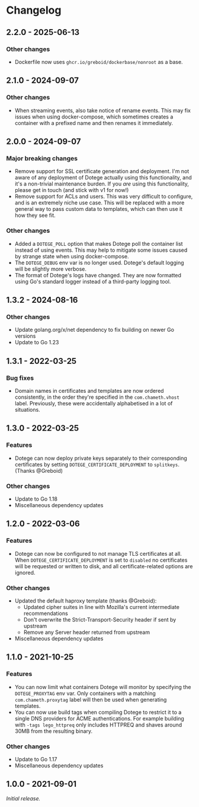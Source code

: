 # Changelog

## 2.2.0 - 2025-06-13

### Other changes

* Dockerfile now uses `ghcr.io/greboid/dockerbase/nonroot` as a base.

## 2.1.0 - 2024-09-07

### Other changes

* When streaming events, also take notice of rename events. This may fix issues
  when using docker-compose, which sometimes creates a container with a prefixed
  name and then renames it immediately.

## 2.0.0 - 2024-09-07

### Major breaking changes

* Remove support for SSL certificate generation and deployment. I'm not aware
  of any deployment of Dotege actually using this functionality, and it's a
  non-trivial maintenance burden. If you _are_ using this functionality, please
  get in touch (and stick with v1 for now!)
* Remove support for ACLs and users. This was very difficult to configure, and
  is an extremely niche use case. This will be replaced with a more general way
  to pass custom data to templates, which can then use it how they see fit.

### Other changes

* Added a `DOTEGE_POLL` option that makes Dotege poll the container list
  instead of using events. This may help to mitigate some issues caused by
  strange state when using docker-compose.
* The `DOTEGE_DEBUG` env var is no longer used. Dotege's default logging will
  be slightly more verbose.
* The format of Dotege's logs have changed. They are now formatted using Go's
  standard logger instead of a third-party logging tool.

## 1.3.2 - 2024-08-16

### Other changes

* Update golang.org/x/net dependency to fix building on newer Go versions
* Update to Go 1.23

## 1.3.1 - 2022-03-25

### Bug fixes

* Domain names in certificates and templates are now ordered consistently,
  in the order they're specified in the `com.chameth.vhost` label. Previously,
  these were accidentally alphabetised in a lot of situations.

## 1.3.0 - 2022-03-25

### Features

* Dotege can now deploy private keys separately to their corresponding
  certificates by setting `DOTEGE_CERTIFICATE_DEPLOYMENT` to `splitkeys`.
  (Thanks @Greboid)

### Other changes

* Update to Go 1.18
* Miscellaneous dependency updates

## 1.2.0 - 2022-03-06

### Features

* Dotege can now be configured to not manage TLS certificates at all.
  When `DOTEGE_CERTIFICATE_DEPLOYMENT` is set to `disabled` no certificates
  will be requested or written to disk, and all certificate-related options
  are ignored.

### Other changes

* Updated the default haproxy template (thanks @Greboid):
  * Updated cipher suites in line with Mozilla's current intermediate recommendations
  * Don't overwrite the Strict-Transport-Security header if sent by upstream
  * Remove any Server header returned from upstream
* Miscellaneous dependency updates

## 1.1.0 - 2021-10-25

### Features

* You can now limit what containers Dotege will monitor by specifying the
  `DOTEGE_PROXYTAG` env var. Only containers with a matching `com.chameth.proxytag`
  label will then be used when generating templates.
* You can now use build tags when compiling Dotege to restrict it to a single
  DNS providers for ACME authentications. For example building with
  `-tags lego_httpreq` only includes HTTPREQ and shaves around 30MB from the
  resulting binary.

### Other changes

* Update to Go 1.17
* Miscellaneous dependency updates

## 1.0.0 - 2021-09-01

_Initial release._
